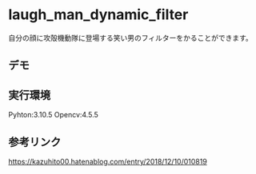 # laugh_man_dynamic_filter
自分の顔に攻殻機動隊に登場する笑い男のフィルターをかることができます。
## デモ

## 実行環境
Pyhton:3.10.5
Opencv:4.5.5

## 参考リンク
https://kazuhito00.hatenablog.com/entry/2018/12/10/010819
